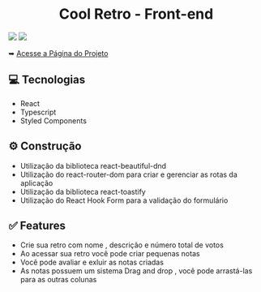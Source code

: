 <h1 align="center">Cool Retro - Front-end</h1>
<img src="https://user-images.githubusercontent.com/85377319/174140918-04f51c73-9da1-44bc-8f2b-785127a50ba7.png"/>
<img src="https://user-images.githubusercontent.com/85377319/174204264-104d2b2a-bd62-4319-bf4e-2bb3ce65d1dd.png"/>
<p>&#10149 <a href="http://cool-retro.vercel.app/">Acesse a Página do Projeto</a></p>
<h2>💻 Tecnologias</h2>
<ul>
  <li>React</li>
  <li>Typescript</li>
  <li>Styled Components</li>
</ul>
<h2>⚙️ Construção</h2>
<ul>
  <li>Utilização da biblioteca react-beautiful-dnd</li>
  <li>Utilização do react-router-dom para criar e gerenciar as rotas da aplicação</li>
  <li>Utilização da biblioteca react-toastify</li>
  <li>Utilização do React Hook Form para a validação do formulário</li>
</ul>
<h2>✅ Features</h2>
<ul>
  <li>Crie sua retro com nome , descrição e número total de votos</li>
  <li>Ao acessar sua retro você pode criar pequenas notas</li>
  <li>Você pode avaliar e exluir as notas criadas</li>
  <li>As notas possuem um sistema Drag and drop , você pode arrastá-las para as outras colunas</li>
</ul>  



